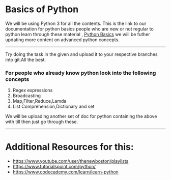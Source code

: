 # Basics of Python

We will be using Python 3 for all the contents.
This is the link to our documentation for python basics people who are new or not regular to python learn through these material , [Python Basics](https://github.com/ramrathi/IECSE-ML-Winter18/tree/master/Python_Basic) we will be futher updating more content on advanced python concepts.

***

Try doing the task in the given and upload it to your respective branches into git.All the best.

### For people who already know python look into the following concepts 
1. Regex expressions
2. Broadcasting
3. Map,Filter,Reduce,Lamda
4. List Comprehension,Dictionary and set

We will be uploading another set of doc for python containing the above with till then just go through these. 
***


# Additional Resources for this:
* https://www.youtube.com/user/thenewboston/playlists
* https://www.tutorialspoint.com/python/  
* https://www.codecademy.com/learn/learn-python



